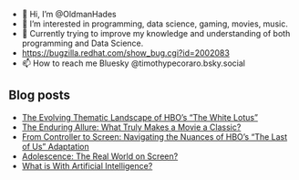 - 👋 Hi, I’m @OldmanHades
- 👀 I’m interested in programming, data science, gaming, movies, music.
- 🌱 Currently trying to improve my knowledge and understanding of both programming and Data Science.
- https://bugzilla.redhat.com/show_bug.cgi?id=2002083
- 📫 How to reach me Bluesky @timothypecoraro.bsky.social


## Blog posts
<!-- BLOG-POST-LIST:START -->
- [The Evolving Thematic Landscape of HBO’s “The White Lotus”](https://medium.com/@timothypecoraro/the-evolving-thematic-landscape-of-hbos-the-white-lotus-04782f099f4b?source=rss-5097f5c9b801------2)
- [The Enduring Allure: What Truly Makes a Movie a Classic?](https://medium.com/@timothypecoraro/the-enduring-allure-what-truly-makes-a-movie-a-classic-8f1f7194a796?source=rss-5097f5c9b801------2)
- [From Controller to Screen: Navigating the Nuances of HBO’s “The Last of Us” Adaptation](https://medium.com/@timothypecoraro/from-controller-to-screen-navigating-the-nuances-of-hbos-the-last-of-us-adaptation-7971fa71d945?source=rss-5097f5c9b801------2)
- [Adolescence: The Real World on Screen?](https://medium.com/@timothypecoraro/adolescence-the-real-world-on-screen-b4b5fd312741?source=rss-5097f5c9b801------2)
- [What is With Artificial Intelligence?](https://medium.com/@timothypecoraro/what-is-with-artificial-intelligence-0b29ea224aeb?source=rss-5097f5c9b801------2)
<!-- BLOG-POST-LIST:END -->

